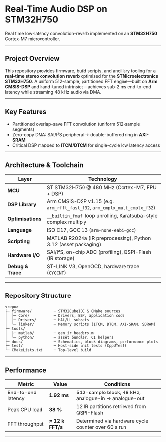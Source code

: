 # Real-Time Audio DSP on STM32H750

Real time low-latency convolution-reverb implemented on an **STM32H750** Cortex-M7 microcontroller.

---

## Project Overview
This repository provides firmware, build scripts, and ancillary tooling for a **real-time stereo convolution reverb** optimised for the **STMicroelectronics STM32H750**. A uniform 512-sample, partitioned FFT engine—built on **Arm CMSIS-DSP** and hand-tuned intrinsics—achieves sub-2 ms end-to-end latency while streaming 48 kHz audio via DMA.

---

## Key Features
- Partitioned overlap-save FFT convolution (uniform 512-sample segments)
- Zero-copy DMA: SAI/I²S peripheral → double-buffered ring in **AXI-SRAM**
- Critical DSP mapped to **ITCM/DTCM** for single-cycle low latency access

---

## Architecture & Toolchain
| Layer | Technology |
|-------|------------|
| **MCU** | ST STM32H750 @ 480 MHz (Cortex-M7, FPU + DSP) |
| **DSP Library** | Arm CMSIS-DSP v1.15 (e.g. `arm_rfft_fast_f32`, `arm_cmplx_mult_cmplx_f32`) |
| **Optimisations** | `__builtin_fmaf`, loop unrolling, Karatsuba-style complex multiply |
| **Language** | ISO C17, GCC 13 (`arm-none-eabi-gcc`) |
| **Scripting** | MATLAB R2024a (IR preprocessing), Python 3.12 (asset packaging) |
| **Hardware I/O** | SAI/I²S, on-chip ADC (profiling), QSPI-Flash (IR storage)|
| **Debug & Trace** | ST-LINK V3, OpenOCD, hardware trace (`CYCCNT`)

---

## Repository Structure
```
<repo>
├─ firmware/          ─ STM32CubeIDE & CMake sources
│  ├─ Core/           ─ Drivers, BSP, application code
│  ├─ Drivers/        ─ HAL/LL subsets
│  └─ linker/         ─ Memory scripts (ITCM, DTCM, AXI-SRAM, SDRAM)
├─ tools/
│  ├─ matlab/         ─ gen_ir_headers.m
│  └─ python/         ─ asset bundler, CI helpers
├─ docs/              ─ Schematics, block diagrams, performance plots
├─ test/              ─ Host-side unit tests (CppUTest)
└─ CMakeLists.txt     ─ Top-level build
```
---

## Performance
| Metric | Value | Conditions |
|--------|-------|------------|
| End-to-end latency | **1.92 ms** | 512-sample block, 48 kHz, analogue-in → analogue-out |
| Peak CPU load | **38 %** | 12 IR partitions retrieved from QSPI-Flash |
| FFT throughput | **≈ 12 k FFT/s** | Determined via hardware cycle counter over 60 s run |

---
